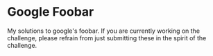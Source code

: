 # Google Foobar
My solutions to google's foobar. If you are currently working on the challenge, please refrain from just submitting these in the spirit of the challenge.
